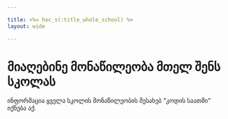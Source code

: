 ```yaml
---

title: <%= hoc_s(:title_whole_school) %>
layout: wide

---
```



# მიაღებინე მონაწილეობა მთელ შენს სკოლას

ინფორმაცია ყველა სკოლის მონაწილეობის შესახებ ”კოდის საათში” იქნება აქ.

